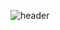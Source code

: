 ![header](https://capsule-render.vercel.app/api?type=waving&color=78EEC5,00A86B&height=300&section=header&text=Keep%20Going🏃)
<!--
**Yeon-inn/Yeon-inn** is a ✨ _special_ ✨ repository because its `README.md` (this file) appears on your GitHub profile.

Here are some ideas to get you started:

- 🔭 I’m currently working on ...
- 🌱 I’m currently learning ...
- 👯 I’m looking to collaborate on ...
- 🤔 I’m looking for help with ...
- 💬 Ask me about ...
- 📫 How to reach me: ...
- 😄 Pronouns: ...
- ⚡ Fun fact: ...
-->
